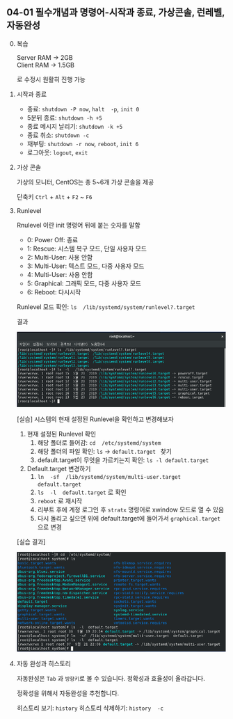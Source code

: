 ## 04-01 필수개념과 명령어-시작과 종료, 가상콘솔, 런레벨, 자동완성

0. 복습

   Server RAM -> 2GB  
   Client RAM -> 1.5GB  
   
   로 수정시 원활히 진행 가능

1. 시작과 종료
   
   - 종료: ```shutdown -P now```, ```halt  -p```, ```init 0```
   - 5분뒤 종료: ```shutdown -h +5```
   - 종료 메시지 날리기: ```shutdown -k +5```
   - 종료 취소: ```shutdown -c```
   - 재부팅: ```shutdown -r now```, ```reboot```, ```init 6```
   - 로그아웃: ```logout```, ```exit```

2. 가상 콘솔

   가상의 모니터, CentOS는 총 5~6개 가상 콘솔을 제공

   단축키 ```Ctrl``` + ```Alt``` + ```F2``` ~ ```F6```

3. Runlevel

   Rnulevel 이란 init 명령어 뒤에 붙는 숫자를 말함

   - 0: Power Off: 종료
   - 1: Rescue: 시스템 복구 모드, 단일 사용자 모드
   - 2: Multi-User: 사용 안함
   - 3: Multi-User: 텍스트 모드, 다중 사용자 모드
   - 4: Multi-User: 사용 안함
   - 5: Graphical: 그래픽 모드, 다중 사용자 모드
   - 6: Reboot: 다시시작

   Runlevel 모드 확인: ```ls  /lib/systemd/system/runlevel?.target```

   결과

   ![04-01runlevel](./assets/04-01runlevel.png)

   [실습] 시스템의 현재 설정된 Runlevel을 확인하고 변경해보자

   1. 현재 설정된 Runlevel 확인
      1. 해당 폴더로 들어감: ```cd  /etc/systemd/system```
      2. 해당 폴더의 파일 확인: ```ls``` -> ```default.target ``` 찾기
      3. default.target이 무엇을 가르키는지 확인: ```ls -l default.target```
   2. Default.target 변경하기
      1. ```ln  -sf  /lib/systemd/system/multi-user.target  default.target```
      2. ```ls  -l  default.target``` 로 확인
      3. ```reboot``` 로 재시작
      4. 리부트 후에 계정 로그인 후 ```stratx``` 명령어로 xwindow 모드로 열 수 있음
      5. 다시 돌리고 싶으면 위에 default.target에 들어가서  ```graphical.target``` 으로 변경
   
   [실습 결과]

   ![04-01default_target](./assets/04-01default_target.png)

4. 자동 완성과 히스토리

   자동완성은 ```Tab``` 과 ```방향키```로 볼 수 있습니다. 정확성과 효율성이 올라갑니다.

   정확성을 위해서 자동완성을 추천합니다.

   히스토리 보기: ```history```
   히스토리 삭제하기: ```history  -c``` 